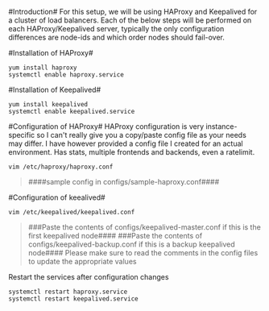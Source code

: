 #Introduction#
For this setup, we will be using HAProxy and Keepalived for a cluster of load balancers. Each of the below steps will be performed on each HAProxy/Keepalived server, typically the only configuration differences are node-ids and which order nodes should fail-over.

#Installation of HAProxy#
```
yum install haproxy
systemctl enable haproxy.service
```

#Installation of Keepalived#
```
yum install keepalived
systemctl enable keepalived.service
```

#Configuration of HAProxy#
HAProxy configuration is very instance-specific so I can't really give you a copy/paste config file as your needs may differ. I have however provided a config file I created for an actual environment. Has stats, multiple frontends and backends, even a ratelimit.
```
vim /etc/haproxy/haproxy.conf
```
> ####sample config in configs/sample-haproxy.conf####

#Configuration of keealived#
```
vim /etc/keepalived/keepalived.conf
```
> ###Paste the contents of configs/keepalived-master.conf if this is the first keepalived node####
> ###Paste the contents of configs/keepalived-backup.conf if this is a backup keepalived node####
Please make sure to read the comments in the config files to update the appropriate values

Restart the services after configuration changes
```
systemctl restart haproxy.service
systemctl restart keepalived.service
```
